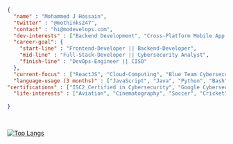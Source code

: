 <!---
### Introduction
- 👋 Hi, I’m Mohammed (@mjhossain)
- 👀 I’m interested in backend and cross-platform mobile app development
- 🌱 I’m currently learning Advanced Flutter Development & Cloud Computing (AWS)
- 📫 Reach me at hi@modevelops.com
- ✈️ I spend and awful lot of time learning about Airbus & Boeing systems and practicing it on Microsoft Flight Simulator
- 💻 Language Usage (Past 3 Months): Python | Java | JavaScript | Bash | Dart
--->


```json
{
  "name" : "Mohammed J Hossain",
  "twitter" : "@mothinks247",
  "contact" : "hi@modevelops.com",
  "dev-interests" : ["Backend Development", "Cross-Platform Mobile App Development", "Cloud Computing", "DevOps", "Cybersecurity"],
  "career-goal": {
    "start-line" : "Frontend-Developer || Backend-Developer",
    "mid-line" : "Full-Stack-Developer || Cybersecurity Analyst",
    "finish-line" : "DevOps-Engineer || CISO"
  },
  "current-focus" : ["ReactJS", "Cloud-Computing", "Blue Team Cybersecurity"],
  "language-usage (3 months)" : ["JavaScript", "Java", "Python", "Bash", "Dart"],
"certifications" : ["ISC2 Certified in Cybersecurity", "Google Cybersecurity Professional"],
  "life-interests" : ["Aviation", "Cinematography", "Soccer", "Cricket"]
  
}

```




<!---
mjhossain/mjhossain is a ✨ special ✨ repository because its `README.md` (this file) appears on your GitHub profile.
You can click the Preview link to take a look at your changes.
--->
<br>

[![Top Langs](https://github-readme-stats.vercel.app/api/top-langs/?username=mjhossain&layout=compact&langs_count=8&theme=dark)](https://github.com/mjhossain/github-readme-stats)
